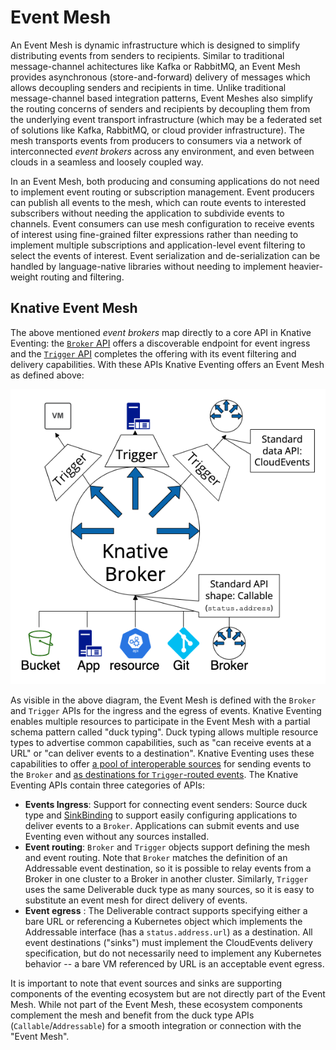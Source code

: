 # Event Mesh

An Event Mesh is dynamic infrastructure which is designed to simplify distributing events from senders to recipients.  Similar to traditional message-channel achitectures like Kafka or RabbitMQ, an Event Mesh provides asynchronous (store-and-forward) delivery of messages which allows decoupling senders and recipients in time.  Unlike traditional message-channel based integration patterns, Event Meshes also simplify the routing concerns of senders and recipients by decoupling them from the underlying event transport infrastructure (which may be a federated set of solutions like Kafka, RabbitMQ, or cloud provider infrastructure).  The mesh transports events from producers to consumers via a network of interconnected _event brokers_ across any environment, and even between clouds in a seamless and loosely coupled way.

In an Event Mesh, both producing and consuming applications do not need to implement event routing or subscription management.  Event producers can publish all events to the mesh, which can route events to interested subscribers without needing the application to subdivide events to channels.  Event consumers can use mesh configuration to receive events of interest using fine-grained filter expressions rather than needing to implement multiple subscriptions and application-level event filtering to select the events of interest.  Event serialization and de-serialization can be handled by language-native libraries without needing to implement heavier-weight routing and filtering.

## Knative Event Mesh

The above mentioned _event brokers_ map directly to a core API in Knative Eventing: the [`Broker` API](./brokers) offers a discoverable endpoint for event ingress and the [`Trigger` API](./triggers) completes the offering with its event filtering and delivery capabilities.  With these APIs Knative Eventing offers an Event Mesh as defined above:

![Raw Trace](images/mesh.png)

As visible in the above diagram, the Event Mesh is defined with the `Broker` and `Trigger` APIs for the ingress and the egress of events.  Knative Eventing enables multiple resources to participate in the Event Mesh with a partial schema pattern called "duck typing".  Duck typing allows multiple resource types to advertise common capabilities, such as "can receive events at a URL" or "can deliver events to a destination".  Knative Eventing uses these capabilities to offer [a pool of interoperable sources](./sources) for sending events to the `Broker` and [as destinations for `Trigger`-routed events](./triggers).  The Knative Eventing APIs contain three categories of APIs:

* **Events Ingress**: Support for connecting event senders: Source duck type and [SinkBinding](./custom-event-source/sinkbinding) to support easily configuring applications to deliver events to a `Broker`.  Applications can submit events and use Eventing even without any sources installed.
* **Event routing**: `Broker` and `Trigger` objects support defining the mesh and event routing.  Note that `Broker` matches the definition of an Addressable event destination, so it is possible to relay events from a Broker in one cluster to a Broker in another cluster.  Similarly, `Trigger` uses the same Deliverable duck type as many sources, so it is easy to substitute an event mesh for direct delivery of events.
* **Event egress** : The Deliverable contract supports specifying either a bare URL or referencing a Kubernetes object which implements the Addressable interface (has a `status.address.url`) as a destination.  All event destinations ("sinks") must implement the CloudEvents delivery specification, but do not necessarily need to implement any Kubernetes behavior -- a bare VM referenced by URL is an acceptable event egress.

It is important to note that event sources and sinks are supporting components of the eventing ecosystem but are not directly part of the Event Mesh.  While not part of the Event Mesh, these ecosystem components complement the mesh and benefit from the duck type APIs (`Callable`/`Addressable`) for a smooth integration or connection with the "Event Mesh".
